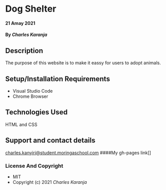 # Dog Shelter
#### 21 Amay 2021
#### By *Charles Karanja*
## Description
The purpose of this website is to make it eassy for users to adopt animals. 
## Setup/Installation Requirements
* Visual Studio Code
* Chrome Browser
## Technologies Used
HTML and CSS
## Support and contact details
charles.kanyiri@student.moringaschool.com
####My gh-pages link[]
### License And Copyright
* MIT
* Copyright (c) 2021 *Charles Karanja*
